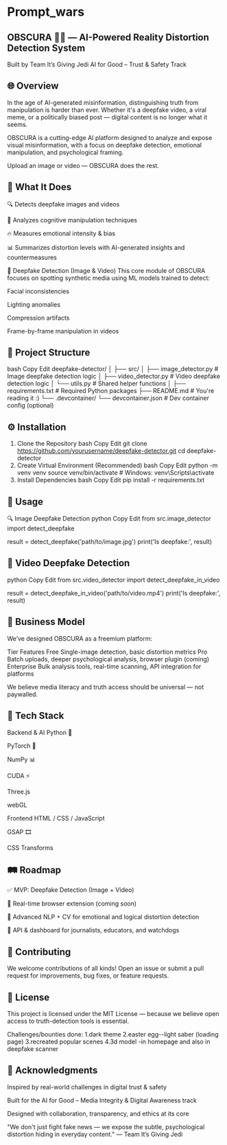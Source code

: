 # Prompt_wars
## OBSCURA 🕵️‍♀️ — AI-Powered Reality Distortion Detection System
Built by Team It’s Giving Jedi
AI for Good – Trust & Safety Track

## 🌐 Overview
In the age of AI-generated misinformation, distinguishing truth from manipulation is harder than ever. Whether it's a deepfake video, a viral meme, or a politically biased post — digital content is no longer what it seems.

OBSCURA is a cutting-edge AI platform designed to analyze and expose visual misinformation, with a focus on deepfake detection, emotional manipulation, and psychological framing.

Upload an image or video — OBSCURA does the rest.

## 🎯 What It Does
🔍 Detects deepfake images and videos

🧠 Analyzes cognitive manipulation techniques

🔥 Measures emotional intensity & bias

📊 Summarizes distortion levels with AI-generated insights and countermeasures

🧪 Deepfake Detection (Image & Video)
This core module of OBSCURA focuses on spotting synthetic media using ML models trained to detect:

Facial inconsistencies

Lighting anomalies

Compression artifacts

Frame-by-frame manipulation in videos

## 📁 Project Structure
bash
Copy
Edit
deepfake-detector/
│
├── src/
│   ├── image_detector.py      # Image deepfake detection logic
│   ├── video_detector.py      # Video deepfake detection logic
│   └── utils.py               # Shared helper functions
│
├── requirements.txt           # Required Python packages
├── README.md                  # You're reading it :)
└── .devcontainer/
    └── devcontainer.json      # Dev container config (optional)
## ⚙️ Installation
1. Clone the Repository
bash
Copy
Edit
git clone https://github.com/yourusername/deepfake-detector.git
cd deepfake-detector
2. Create Virtual Environment (Recommended)
bash
Copy
Edit
python -m venv venv
source venv/bin/activate  # Windows: venv\Scripts\activate
3. Install Dependencies
bash
Copy
Edit
pip install -r requirements.txt
## 🧪 Usage
🔍 Image Deepfake Detection
python
Copy
Edit
from src.image_detector import detect_deepfake

result = detect_deepfake('path/to/image.jpg')
print('Is deepfake:', result)
## 🎥 Video Deepfake Detection
python
Copy
Edit
from src.video_detector import detect_deepfake_in_video

result = detect_deepfake_in_video('path/to/video.mp4')
print('Is deepfake:', result)
## 💼 Business Model
We’ve designed OBSCURA as a freemium platform:

Tier	Features
Free	Single-image detection, basic distortion metrics
Pro	Batch uploads, deeper psychological analysis, browser plugin (coming)
Enterprise	Bulk analysis tools, real-time scanning, API integration for platforms

We believe media literacy and truth access should be universal — not paywalled.

## 🔧 Tech Stack
Backend & AI
Python 🐍

PyTorch 🔬

NumPy 📊

CUDA ⚡

Three.js

webGL

Frontend
HTML / CSS / JavaScript

GSAP 🎞️

CSS Transforms

## 🛤 Roadmap
✅ MVP: Deepfake Detection (Image + Video)

🚀 Real-time browser extension (coming soon)

🧠 Advanced NLP + CV for emotional and logical distortion detection

🧩 API & dashboard for journalists, educators, and watchdogs

## 🤝 Contributing
We welcome contributions of all kinds!
Open an issue or submit a pull request for improvements, bug fixes, or feature requests.

## 📜 License
This project is licensed under the MIT License — because we believe open access to truth-detection tools is essential.

Challenges/bounties done:
1.dark theme
2.easter egg--light saber (loading page)
3.recreated popular scenes 
4.3d model -in homepage and also in deepfake scanner 

## 🙌 Acknowledgments
Inspired by real-world challenges in digital trust & safety

Built for the AI for Good – Media Integrity & Digital Awareness track

Designed with collaboration, transparency, and ethics at its core

"We don't just fight fake news — we expose the subtle, psychological distortion hiding in everyday content."
— Team It’s Giving Jedi

